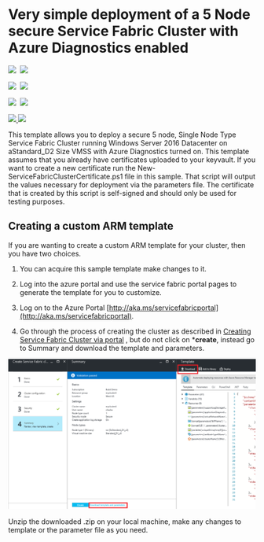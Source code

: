 # Very simple deployment of a 5 Node secure Service Fabric Cluster with Azure Diagnostics enabled

<IMG SRC="https://azbotstorage.blob.core.windows.net/badges/service-fabric-secure-cluster-5-node-1-nodetype/PublicLastTestDate.svg" />&nbsp;
<IMG SRC="https://azbotstorage.blob.core.windows.net/badges/service-fabric-secure-cluster-5-node-1-nodetype/PublicDeployment.svg" />&nbsp;

<IMG SRC="https://azbotstorage.blob.core.windows.net/badges/service-fabric-secure-cluster-5-node-1-nodetype/FairfaxLastTestDate.svg" />&nbsp;
<IMG SRC="https://azbotstorage.blob.core.windows.net/badges/service-fabric-secure-cluster-5-node-1-nodetype/FairfaxDeployment.svg" />&nbsp;

<IMG SRC="https://azbotstorage.blob.core.windows.net/badges/service-fabric-secure-cluster-5-node-1-nodetype/BestPracticeResult.svg" />&nbsp;
<IMG SRC="https://azbotstorage.blob.core.windows.net/badges/service-fabric-secure-cluster-5-node-1-nodetype/CredScanResult.svg" />&nbsp;

<a href="https://portal.azure.com/#create/Microsoft.Template/uri/https%3A%2F%2Fraw.githubusercontent.com%2FAzure%2Fazure-quickstart-templates%2Fmaster%2Fservice-fabric-secure-cluster-5-node-1-nodetype%2Fazuredeploy.json" target="_blank">
    <img src="http://azuredeploy.net/deploybutton.png"/>
</a>
<a href="http://armviz.io/#/?load=https%3A%2F%2Fraw.githubusercontent.com%2FAzure%2Fazure-quickstart-templates%2Fmaster%2Fservice-fabric-secure-cluster-5-node-1-nodetype%2Fazuredeploy.json" target="_blank">
    <img src="http://armviz.io/visualizebutton.png"/>
</a>

This template allows you to deploy a secure 5 node, Single Node Type Service Fabric Cluster running Windows Server 2016 Datacenter on aStandard_D2 Size VMSS with Azure Diagnostics turned on. This template assumes that you already have certificates uploaded to your keyvault.  If you want to create a new certificate run the New-ServiceFabricClusterCertificate.ps1 file in this sample.  That script will output the values necessary for deployment via the parameters file. The certificate that is created by this script is self-signed and should only be used for testing purposes.


## Creating a custom ARM template

If you are wanting to create a custom ARM template for your cluster, then you have two choices.

1. You can acquire this sample template make changes to it. 
2. Log into the azure portal and use the service fabric portal pages to generate the template for you to customize.
  1. Log on to the Azure Portal [http://aka.ms/servicefabricportal](http://aka.ms/servicefabricportal).

  2. Go through the process of creating the cluster as described in [Creating Service Fabric Cluster via portal](https://docs.microsoft.com/azure/service-fabric/service-fabric-cluster-creation-via-portal) , but do not click on ***create**, instead go to Summary and download the template and parameters.


 ![DownloadTemplate][DownloadTemplate]


Unzip the downloaded .zip on your local machine, make any changes to template or the parameter file as you need.


<!--Image references-->
[DownloadTemplate]: ./DownloadTemplate.png



